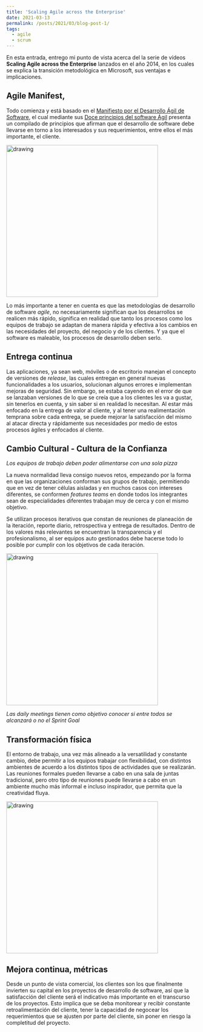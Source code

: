 ```yaml
---
title: 'Scaling Agile across the Enterprise'
date: 2021-03-13
permalink: /posts/2021/03/blog-post-1/
tags:
  - agile
  - scrum
---
```


En esta entrada, entrego mi punto de vista acerca del la serie de vídeos **Scaling Agile across the Enterprise** lanzados en el año 2014, en los cuales se explica la transición metodológica en Microsoft, sus ventajas e implicaciones. 

Agile Manifest, 
------
Todo comienza y está basado en el [Manifiesto por el Desarrollo Ágil de Software](https://agilemanifesto.org/iso/es/manifesto.html), el cual mediante sus [Doce principios del software Ágil](https://agilemanifesto.org/iso/es/principles.html) presenta un 
compilado de principios que afirman que el desarrollo de software debe llevarse en torno a los interesados y sus requerimientos, entre ellos el más importante, el cliente.

<img src="../master/images/methodology-agile.png" alt="drawing" width="400"/>

Lo más importante a tener en cuenta es que las metodologías de desarrollo de software *agile*, no necesariamente significan que los desarrollos se realicen más rápido, significa en 
realidad que tanto los procesos como los equipos de trabajo se adaptan de manera rápida y efectiva a los cambios en las necesidades del proyecto, del negocio y de los clientes. 
Y ya que el software es maleable, los procesos de desarrollo deben serlo.

Entrega continua 
------
Las aplicaciones, ya sean web, móviles o de escritorio manejan el concepto de versiones de *release*, las cuales entregan en general nuevas funcionalidades a los usuarios, solucionan algunos errores 
e implementan mejoras de seguridad. Sin embargo, se estaba cayendo en el error de que se lanzaban versiones de lo que se creía que a los clientes les va a gustar, sin tenerlos en cuenta, y sin saber si 
en realidad lo necesitan. Al estar más enfocado en la entrega de valor al cliente, y al tener una realimentación temprana sobre cada entrega, se puede mejorar la satisfacción del mismo al atacar directa y 
rápidamente sus necesidades por medio de estos procesos ágiles y enfocados al cliente.


Cambio Cultural - Cultura de la Confianza
------
*Los equipos de trabajo deben poder alimentarse con una sola pizza*

La nueva normalidad lleva consigo nuevos retos, empezando por la forma en que las organizaciones conforman sus grupos de trabajo, permitiendo que en vez de tener células aisladas y en muchos casos con intereses diferentes, 
se conformen *features teams* en donde todos los integrantes sean de especialidades diferentes trabajan muy de cerca y con el mismo objetivo. 

Se utilizan procesos iterativos que constan de reuniones de planeación de la iteración, reporte diario, retrospectiva y entrega de resultados. Dentro de los valores más relevantes se encuentran la transparencia y el profesionalismo, 
al ser equipos auto gestionados debe hacerse todo lo posible por cumplir con los objetivos de cada iteración.

<img src="../master/images/daily.jpg" alt="drawing" width="400"/>

*Las daily meetings tienen como objetivo conocer si entre todos se alcanzará o no el Sprint Goal*

Transformación física
------
El entorno de trabajo, una vez más alineado a la versatilidad y constante cambio, debe permitir a los equipos trabajar con flexibilidad, con distintos ambientes de acuerdo a los distintos tipos de actividades que se realizarán. 
Las reuniones formales pueden llevarse a cabo en una sala de juntas tradicional, pero otro tipo de reuniones puede llevarse a cabo en un ambiente mucho más informal e incluso inspirador, que permita que la creatividad fluya.


<img src="../master/images/globant-offices.jpg" alt="drawing" width="400"/>


Mejora continua, métricas
------
Desde un punto de vista comercial, los clientes son los que finalmente invierten su capital en los proyectos de desarrollo de software, así que la satisfacción del cliente será el indicativo más importante en el transcurso de los proyectos. 
Esto implica que se deba monitorear y recibir constante retroalimentación del cliente, tener la capacidad de negocear los requerimientos que se ajusten por parte del cliente, sin poner en riesgo la completitud del proyecto.

